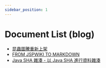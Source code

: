 ```yaml
---
sidebar_position: 1
---
```


# Document List (blog)

* [昆蟲圖騰重新上架](/blog/insect-totem-is-coming)
* [FROM JSPWIKI TO MARKDOWN](/blog/insect-totem-release-log)
* [Java SHA 雜湊 - 以 Java SHA 進行資料雜湊](/blog/Java-SHA-digester)

